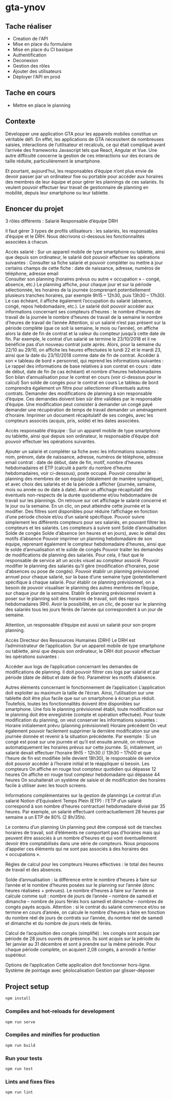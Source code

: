 # gta-ynov


## Tache réaliser 

- Creation de l'API
- Mise en place du formulaire 
- Mise en place du CI basique 
- Authentification 
- Deconexion
- Gestion des rôles 
- Ajouter des utilisateurs
- Déployer l'API en prod

## Tache en cours 

- Mettre en place le planning 

## Contexte 

Développer une application GTA pour les appareils mobiles constitue un véritable défi. En effet, les applications de GTA nécessitent de nombreuses saisies, interactions de l’utilisateur et recalculs, ce qui était compliqué avant l’arrivée des frameworks Javascript tels que React, Angular et Vue. Une autre difficulté concerne la gestion de ces interactions sur des écrans de taille réduite, particulièrement le smartphone. 

Et pourtant, aujourd’hui, les responsables d’équipe n’ont plus envie de devoir passer par un ordinateur fixe ou portable pour accéder aux horaires des membres de leur équipe et pour gérer les plannings de ces salariés. Ils veulent pouvoir effectuer leur travail de gestionnaire de planning en mobilité, depuis leur smartphone ou leur tablette. 


## Enoncer du projet 

3 rôles différents : 
Salarié
Responsable d’équipe
DRH

Il faut gérer 3 types de profils utilisateurs : les salariés, les responsables d’équipe et le DRH. Nous décrivons ci-dessous les fonctionnalités associées à chacun.

Accès salarié :
Sur un appareil mobile de type smartphone ou tablette, ainsi que depuis son ordinateur, le salarié doit pouvoir effectuer les opérations suivantes :
Consulter sa fiche salarié et pouvoir compléter ou mettre à jour certains champs de cette fiche : date de naissance, adresse, numéros de téléphone, adresse email	
Consulter son planning (horaires prévus ou autre « occupation » - congé, absence, etc.)
Le planning affiche, pour chaque jour et sur la période sélectionnée, les horaires de la journée (comprenant potentiellement plusieurs tranches horaires, par exemple 9h15 – 12h30, puis 13h30 – 17h30). Le cas échéant, il affiche également l’occupation du salarié (absence, congé, repos hebdomadaire, etc.).
Le salarié doit pouvoir accéder aux informations concernant ses compteurs d’heures : 
le nombre d’heures de travail de la journée
le nombre d’heures de travail de la semaine
le nombre d’heures de travail de l’année 
Attention, si un salarié n’est pas présent sur la période complète (que ce soit la semaine, le mois ou l’année), on affiche alors la date de fin de contrat et la valeur du compteur jusqu’à cette date de fin. Par exemple, le contrat d’un salarié se termine le 23/10/2018 et il ne bénéficie pas d’un nouveau contrat juste après. Alors, pour la semaine du 22/10 au 29/10, on affiche les heures effectuées le lundi 22 et le mardi 23, ainsi que la date du 23/10/2018 comme date de fin de contrat. 
Accéder à son « tableau de bord » personnel, qui reprend les informations suivantes : 
Le rappel des informations de base relatives à son contrat en cours : date de début, date de fin (le cas échéant) et nombre d’heures hebdomadaires
Son bilan d’annualisation pour le contrat en cours (voir ci-dessous pour le calcul)
Son solde de congés pour le contrat en cours 
Le tableau de bord comprendra également un filtre pour sélectionner d’éventuels autres contrats.
Demander des modifications de planning à son responsable d’équipe. Ces demandes doivent bien sûr être validées par le responsable d’équipe. Une modification peut consister à 
demander un congé payé
demander une récupération de temps de travail 
demander un aménagement d’horaire.
Imprimer un document récapitulatif de ses congés, avec les compteurs associés (acquis, pris, solde) et les dates associées.

Accès responsable d’équipe :
Sur un appareil mobile de type smartphone ou tablette, ainsi que depuis son ordinateur, le responsable d’équipe doit pouvoir effectuer les opérations suivantes. 

Ajouter un salarié et compléter sa fiche avec les informations suivantes : 
nom, prénom, date de naissance, adresse, numéros de téléphone, adresse email
contrat : date de début, date de fin, motif, nombre d’heures hebdomadaires et ETP (calculé à partir du nombre d’heures hebdomadaires, voir ci-dessous), poste occupé. 
Pouvoir consulter le planning des membres de son équipe (idéalement de manière synoptique), et avec choix des salariés et de la période à afficher (journée, semaine, mois ou année ou de date à date). 
Avoir un affichage récapitulatif des éventuels non-respects de la durée quotidienne et/ou hebdomadaire de travail sur les plannings. On retrouve sur cet affichage le salarié concerné et le jour ou la semaine. En un clic, on peut atteindre cette journée et la modifier. Des filtres sont disponibles pour réduire l’affichage en fonction d’une période choisie et/ou d’un salarié spécifique. 
Pouvoir suivre simplement les différents compteurs pour ses salariés, en pouvant filtrer les compteurs et les salariés. Les compteurs à suivre sont 
Solde d’annualisation
Solde de congés
Solde d’absence (en heures et en jours), avec le détail des motifs d’absence
Pouvoir imprimer un planning hebdomadaire de son équipe, reprenant également le compteur hebdomadaire d’heures, ainsi que le solde d’annualisation et le solde de congés
Pouvoir traiter les demandes de modifications de planning des salariés. Pour cela, il faut que le responsable de service ait un accès visuel au compteur associé. 
Pouvoir modifier le planning des salariés qu’il gère (modification d’horaires, pose d’absences ou pose de congés). 
Pouvoir établir un planning prévisionnel annuel pour chaque salarié, sur la base d’une semaine type (potentiellement spécifique à chaque salarié. Pour établir ce planning prévisionnel, on a besoin de pouvoir visualiser le planning des autres membres de l’équipe, sur chaque jour de la semaine. Etablir le planning prévisionnel revient à poser sur le planning soit des horaires de travail, soit des repos hebdomadaires (RH). 
Avoir la possibilité, en un clic, de poser sur le planning des salariés tous les jours fériés de l’année qui correspondent à un jour de semaine. 

Attention, un responsable d’équipe est aussi un salarié pour son propre planning.

Accès Directeur des Ressources Humaines (DRH)
Le DRH est l’administrateur de l’application. Sur un appareil mobile de type smartphone ou tablette, ainsi que depuis son ordinateur, le DRH doit pouvoir effectuer les opérations suivantes :

Accéder aux logs de l’application concernant les demandes de modifications de planning. Il doit pouvoir filtrer ces logs par salarié et par période (date de début et date de fin). 
Paramétrer les motifs d’absence.

Autres éléments concernant le fonctionnement de l’application
L’application doit exploiter au maximum la taille de l’écran. Ainsi, l’utilisation sur une tablette doit être plus facile que sur un smartphone à écran plus réduit. Toutefois, toutes les fonctionnalités doivent être disponibles sur smartphone. 
Une fois le planning prévisionnel établi, toute modification sur le planning doit être enregistrée (compte et opération effectuée). Pour toute modification du planning, on veut conserver les informations suivantes : 
Horaire initialement prévu (planning prévisionnel)
Horaire précédent
On veut également pouvoir facilement supprimer la dernière modification sur une journée donnée et revenir à la situation précédente. Par exemple :
Si un congé est posé sur une journée et qu’il est ensuite annulé, on retrouve automatiquement les horaires prévus sur cette journée.
Si, initialement, un salarié devait effectuer l’horaire 9h15 - 12h30 // 13h30 – 17h00 et que l’heure de fin est modifiée (elle devient 18h30), le responsable de service doit pouvoir accéder à l’horaire initial et le réappliquer si besoin. 
Les compteurs
On affiche en rouge tout compteur quotidien qui dépasse 12 heures
On affiche en rouge tout compteur hebdomadaire qui dépasse 44 heures
On souhaiterait un système de saisie et de modification des horaires facile à utiliser avec les touch screens. 

Informations complémentaires sur la gestion de plannings
Le contrat d’un salarié
Notion d’Equivalent Temps Plein (ETP) : l’ETP d’un salarié correspond à son nombre d’heures contractuel hebdomadaire divisé par 35 heures. Par exemple, un salarié effectuant contractuellement 28 heures par semaine a un ETP de 80% (2 8h/35h).

Le contenu d’un planning
Un planning peut être composé soit de tranches horaires de travail, soit d’éléments ne comportant pas d’horaires mais qui peuvent être associés à un nombre d’heures et qui vont éventuellement devoir être comptabilisés dans une série de compteurs. Nous proposons d’appeler ces éléments qui ne sont pas associés à des horaires des « occupations ». 

Règles de calcul pour les compteurs
Heures effectives : le total des heures de travail et des absences.

Solde d’annualisation : la différence entre le nombre d’heures à faire sur l’année et le nombre d’heures posées sur le planning sur l’année (donc heures réalisées + prévues). Le nombre d’heures à faire sur l’année se calcule comme suit : nombre de jours de l’année – nombre de samedi et dimanche – nombre de jours fériés hors samedi et dimanche – nombres de congés payés acquis. 
Attention : si le contrat du salarié commence et/ou se termine en cours d’année, on calcule le nombre d’heures à faire en fonction du nombre réel de jours de contrats sur l’année, du nombre réel de samedi et dimanche et du nombre de jours réels de fériés.  

Calcul de l’acquisition des congés (simplifié) : les congés sont acquis par période de 28 jours ouvrés de présence. Ils sont acquis sur la période du 1er janvier au 31 décembre et sont à prendre sur la même période. Pour chaque période complète, on acquiert 2,08 congés, à arrondir à l’entier supérieur. 

Options de l’application
Cette application doit fonctionner hors-ligne.
Système de pointage avec géolocalisation
Gestion par glisser-déposer


## Project setup
```
npm install
```

### Compiles and hot-reloads for development
```
npm run serve
```

### Compiles and minifies for production
```
npm run build
```

### Run your tests
```
npm run test
```

### Lints and fixes files
```
npm run lint
```
